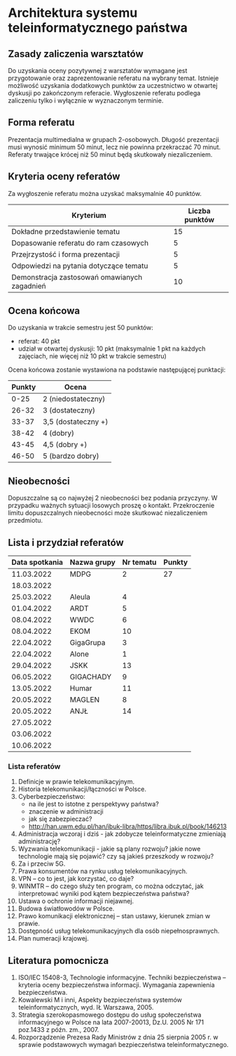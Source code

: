 # Architektura systemu teleinformatycznego państwa

## Zasady zaliczenia warsztatów

Do uzyskania oceny pozytywnej z warsztatów wymagane jest przygotowanie oraz zaprezentowanie referatu na wybrany temat.
Istnieje możliwość uzyskania dodatkowych punktów za uczestnictwo w otwartej dyskusji po zakończonym referacie.
Wygłoszenie referatu podlega zaliczeniu tylko i wyłącznie w wyznaczonym terminie. 

## Forma referatu

Prezentacja multimedialna w grupach 2-osobowych. 
Długość prezentacji musi wynosić minimum 50 minut, lecz nie powinna przekraczać 70 minut.
Referaty trwające krócej niż 50 minut będą skutkowały niezaliczeniem.

## Kryteria oceny referatów

Za wygłoszenie referatu można uzyskać maksymalnie 40 punktów.

| Kryterium                                    | Liczba punktów |
|----------------------------------------------|----------------|
| Dokładne przedstawienie tematu               | 15             |
| Dopasowanie referatu do ram czasowych        | 5              |
| Przejrzystość i forma prezentacji            | 5              |
| Odpowiedzi na pytania dotyczące tematu       | 5              |
| Demonstracja zastosowań omawianych zagadnień | 10             |

## Ocena końcowa

Do uzyskania w trakcie semestru jest 50 punktów:
- referat: 40 pkt
- udział w otwartej dyskusji: 10 pkt (maksymalnie 1 pkt na każdych zajęciach, nie więcej niż 10 pkt w trakcie semestru)

Ocena końcowa zostanie wystawiona na podstawie następującej punktacji:

| Punkty | Ocena               |
|--------|---------------------|
| 0-25   | 2 (niedostateczny)  |
| 26-32  | 3 (dostateczny)     |
| 33-37  | 3,5 (dostateczny +) |
| 38-42  | 4 (dobry)           |
| 43-45  | 4,5 (dobry +)       |
| 46-50  | 5 (bardzo dobry)    |

## Nieobecności

Dopuszczalne są co najwyżej 2 nieobecności bez podania przyczyny. W przypadku ważnych sytuacji losowych proszę o kontakt.
Przekroczenie limitu dopuszczalnych nieobecności może skutkować niezaliczeniem przedmiotu.

## Lista i przydział referatów

| Data spotkania | Nazwa grupy | Nr tematu | Punkty |
|----------------|-------------|-----------|--------|
| 11.03.2022     | MDPG        | 2         | 27     |
| 18.03.2022     |             |           |        |
| 25.03.2022     | Aleula      | 4         |        |
| 01.04.2022     | ARDT        | 5         |        |
| 08.04.2022     | WWDC        | 6         |        |
| 08.04.2022     | EKOM        | 10        |        |
| 22.04.2022     | GigaGrupa   | 3         |        |
| 22.04.2022     | Alone       | 1         |        |
| 29.04.2022     | JSKK        | 13        |        |
| 06.05.2022     | GIGACHADY   | 9         |        |
| 13.05.2022     | Humar       | 11        |        |
| 20.05.2022     | MAGLEN      | 8         |        |
| 20.05.2022     | ANJŁ        | 14        |        |
| 27.05.2022     |             |           |        |
| 03.06.2022     |             |           |        |
| 10.06.2022     |             |           |        |

### Lista referatów

1. Definicje w prawie telekomunikacyjnym.
2. Historia telekomunikacji/łączności w Polsce.
3. Cyberbezpieczeństwo:
    - na ile jest to istotne z perspektywy państwa?
    - znaczenie w administracji
    - jak się zabezpieczać?
    - http://han.uwm.edu.pl/han/ibuk-libra/https/libra.ibuk.pl/book/146213
4. Administracja wczoraj i dziś - jak zdobycze teleinformatyczne zmieniają administrację?
5. Wyzwania telekomunikacji - jakie są plany rozwoju? jakie nowe technologie mają się pojawić? czy są jakieś przeszkody w rozwoju?
6. Za i przeciw 5G.
7. Prawa konsumentów na rynku usług telekomunikacyjnych.
8. VPN – co to jest, jak korzystać, co daje?
9. WINMTR – do czego służy ten program, co można odczytać, jak interpretować wyniki pod kątem bezpieczeństwa państwa?
10. Ustawa o ochronie informacji niejawnej.
11. Budowa światłowodów w Polsce.
12. Prawo komunikacji elektronicznej – stan ustawy, kierunek zmian w prawie.
13. Dostępność usług telekomunikacyjnych dla osób niepełnosprawnych.
14. Plan numeracji krajowej.

## Literatura pomocnicza

1. ISO/IEC 15408-3, Technologie informacyjne. Techniki bezpieczeństwa – kryteria oceny bezpieczeństwa informacji. Wymagania zapewnienia bezpieczeństwa.
2. Kowalewski M i inni, Aspekty bezpieczeństwa systemów teleinformatycznych, wyd. IŁ Warszawa, 2005.
3. Strategia szerokopasmowego dostępu do usług społeczeństwa informacyjnego w Polsce na lata 2007-20013, Dz.U. 2005 Nr 171 poz.1433 z późn. zm., 2007.
4. Rozporządzenie Prezesa Rady Ministrów z dnia 25 sierpnia 2005 r. w sprawie podstawowych wymagań bezpieczeństwa teleinformatycznego.



